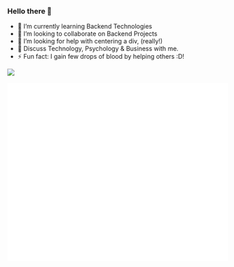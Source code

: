 ### Hello there 👋

- 🌱 I’m currently learning Backend Technologies
- 👯 I’m looking to collaborate on Backend Projects
- 🤔 I’m looking for help with centering a div, (really!)
- 💬 Discuss Technology, Psychology & Business with me.
- ⚡ Fun fact: I gain few drops of blood by helping others :D!

 ![](https://komarev.com/ghpvc/?username=uzair004)

<p align="center">
	<img width="625em" src="./github-metrics.svg" />
</p>
<br>

<!--
<img align="left" src="https://github-readme-stats.vercel.app/api?username=UmairJibran&count_private=true&show_icons=true">
<img align="right" src="https://github-readme-stats.vercel.app/api/top-langs/?username=umairjibran">
<img src="https://komarev.com/ghpvc/?username=umairjibran&label=Profile+Visits&color=dc143c">
**UmairJibran/UmairJibran** is a ✨ _special_ ✨ repository because its `README.md` (this file) appears on your GitHub profile.

Here are some ideas to get you started:

- 🔭 I’m currently working on ...
- 🌱 I’m currently learning ...
- 👯 I’m looking to collaborate on ...
- 🤔 I’m looking for help with ...
- 💬 Ask me about ...
- 📫 How to reach me: ...
- 😄 Pronouns: ...
- ⚡ Fun fact: ...
-->
